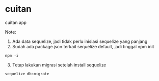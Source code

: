 # cuitan
cuitan app

Note:
1. Ada data sequelize, jadi tidak perlu inisiasi sequelize yang panjang
2. Sudah ada package.json terkait sequelize default, jadi tinggal npm init
```javascript
npm -i
```
3. Tetap lakukan migrasi setelah install sequelize
```javascript
sequelize db:migrate
```